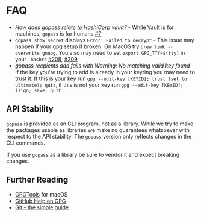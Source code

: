# FAQ

* *How does gopass relate to HashiCorp vault?* - While [Vault](https://www.vaultproject.io/) is for machines, `gopass` is for humans [#7](https://github.com/justwatchcom/gopass/issues/7)
* `gopass show secret` displays `Error: Failed to decrypt` - This issue may happen if your gpg setup if broken. On MacOS try `brew link --overwrite gnupg`. You also may need to set `export GPG_TTY=$(tty)` in your `.bashrc` [#208](https://github.com/justwatchcom/gopass/issues/208), [#209](https://github.com/justwatchcom/gopass/issues/209)
* *gopass recpients add fails with Warning: No matching valid key found* - If the key you're trying to add is already in your keyring you may need to trust it. If this is your key run `gpg --edit-key [KEYID]; trust (set to ultimate); quit`, if this is not your key run `gpg --edit-key [KEYID]; lsign; save; quit`

## API Stability

`gopass` is provided as an CLI program, not as a library. While we try to make the
packages usable as libraries we make no guarantees whatsoever with respect to
the API stability. The `gopass` version only reflects changes in the CLI commands.

If you use `gopass` as a library be sure to vendor it and expect breaking changes.

## Further Reading

* [GPGTools](https://gpgtools.org/) for macOS
* [GitHub Help on GPG](https://help.github.com/articles/signing-commits-with-gpg/)
* [Git - the simple guide](http://rogerdudler.github.io/git-guide/)

